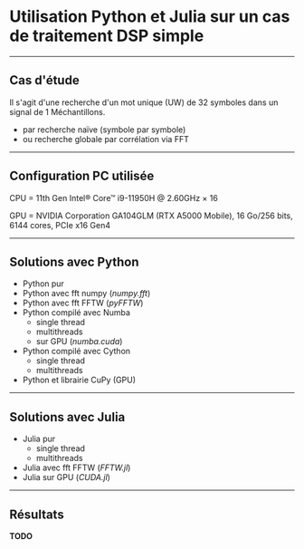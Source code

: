 # Utilisation Python et Julia sur un cas de traitement DSP simple
___

## Cas d'étude

Il s'agit d'une recherche d'un mot unique (UW) de 32 symboles dans un signal de 1 Méchantillons.

- par recherche naïve (symbole par symbole)
- ou recherche globale par corrélation via FFT
___

## Configuration PC utilisée

CPU = 11th Gen Intel® Core™ i9-11950H @ 2.60GHz × 16

GPU = NVIDIA Corporation GA104GLM (RTX A5000 Mobile), 16 Go/256 bits, 6144 cores, PCIe x16 Gen4
___

## Solutions avec Python

- Python pur
- Python avec fft numpy (*numpy.fft*)
- Python avec fft FFTW (*pyFFTW*)
- Python compilé avec Numba
	- single thread
	- multithreads
	- sur GPU (*numba.cuda*)
- Python compilé avec Cython
	- single thread
	- multithreads
- Python et librairie CuPy (GPU)
___

## Solutions avec Julia

- Julia pur
	- single thread
	- multithreads
- Julia avec fft FFTW (*FFTW.jl*)
- Julia sur GPU (*CUDA.jl*)
___

## Résultats

**TODO**
